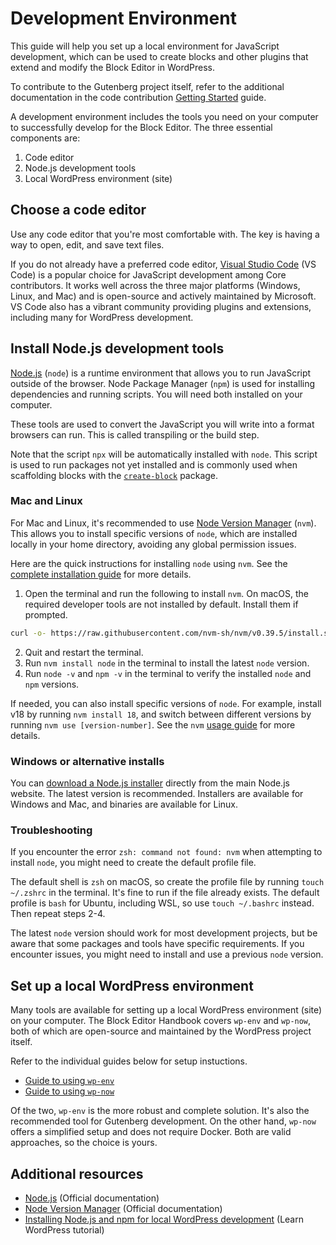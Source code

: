 # Development Environment

This guide will help you set up a local environment for JavaScript development, which can be used to create blocks and other plugins that extend and modify the Block Editor in WordPress.

To contribute to the Gutenberg project itself, refer to the additional documentation in the code contribution [Getting Started](/docs/contributors/code/getting-started-with-code-contribution.md) guide.

A development environment includes the tools you need on your computer to successfully develop for the Block Editor. The three essential components are:

1.  Code editor
2.  Node.js development tools
3.  Local WordPress environment (site)

## Choose a code editor

Use any code editor that you're most comfortable with. The key is having a way to open, edit, and save text files.

If you do not already have a preferred code editor, [Visual Studio Code](https://code.visualstudio.com/) (VS Code) is a popular choice for JavaScript development among Core contributors. It works well across the three major platforms (Windows, Linux, and Mac) and is open-source and actively maintained by Microsoft. VS Code also has a vibrant community providing plugins and extensions, including many for WordPress development.

## Install Node.js development tools

[Node.js](https://nodejs.org/en) (`node`) is a runtime environment that allows you to run JavaScript outside of the browser. Node Package Manager (`npm`) is used for installing dependencies and running scripts. You will need both installed on your computer. 

These tools are used to convert the JavaScript you will write into a format browsers can run. This is called transpiling or the build step.

Note that the script `npx` will be automatically installed with `node`. This script is used to run packages not yet installed and is commonly used when scaffolding blocks with the [`create-block`](/docs/reference-guides/packages/packages-create-block/) package.

### Mac and Linux

For Mac and Linux, it's recommended to use [Node Version Manager](https://github.com/nvm-sh/nvm) (`nvm`). This allows you to install specific versions of `node`, which are installed locally in your home directory, avoiding any global permission issues.

Here are the quick instructions for installing `node` using `nvm`. See the [complete installation guide](https://github.com/nvm-sh/nvm#installing-and-updating) for more details.

1. Open the terminal and run the following to install `nvm`. On macOS, the required developer tools are not installed by default. Install them if prompted.

```sh
curl -o- https://raw.githubusercontent.com/nvm-sh/nvm/v0.39.5/install.sh | bash
```

2. Quit and restart the terminal.
3. Run `nvm install node` in the terminal to install the latest `node` version.
4. Run `node -v` and `npm -v` in the terminal to verify the installed `node` and `npm` versions.

If needed, you can also install specific versions of `node`. For example, install v18 by running `nvm install 18`, and switch between different versions by running `nvm use [version-number]`. See the `nvm` [usage guide](https://github.com/nvm-sh/nvm#usage) for more details.

### Windows or alternative installs

You can [download a Node.js installer](https://nodejs.org/en/download/) directly from the main Node.js website. The latest version is recommended. Installers are available for Windows and Mac, and binaries are available for Linux.

### Troubleshooting

If you encounter the error `zsh: command not found: nvm` when attempting to install `node`, you might need to create the default profile file. 

The default shell is `zsh` on macOS, so create the profile file by running `touch ~/.zshrc` in the terminal. It's fine to run if the file already exists. The default profile is `bash` for Ubuntu, including WSL, so use `touch ~/.bashrc` instead. Then repeat steps 2-4.

The latest `node` version should work for most development projects, but be aware that some packages and tools have specific requirements. If you encounter issues, you might need to install and use a previous `node` version.

## Set up a local WordPress environment

Many tools are available for setting up a local WordPress environment (site) on your computer. The Block Editor Handbook covers `wp-env` and `wp-now`, both of which are open-source and maintained by the WordPress project itself. 

Refer to the individual guides below for setup instuctions.

-   [Guide to using `wp-env`](/docs/getting-started/devenv/guide-to-using-wp-env/)
-   [Guide to using `wp-now`](/docs/getting-started/devenv/guide-to-using-wp-now/)

Of the two, `wp-env` is the more robust and complete solution. It's also the recommended tool for Gutenberg development. On the other hand, `wp-now` offers a simplified setup and does not require Docker. Both are valid approaches, so the choice is yours.

## Additional resources

-   [Node.js](https://nodejs.org/en) (Official documentation)
-   [Node Version Manager](https://github.com/nvm-sh/nvm) (Official documentation)
-   [Installing Node.js and npm for local WordPress development](https://learn.wordpress.org/tutorial/installing-node-js-and-npm-for-local-wordpress-development/) (Learn WordPress tutorial)